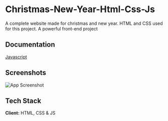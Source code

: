 # Christmas-New-Year-Html-Css-Js
A complete website made for christmas and new year. HTML and CSS used for this project. A powerful front-end project

## Documentation

[Javascript](https://developer.mozilla.org/fr/docs/Web/JavaScript)


## Screenshots

![App Screenshot](https://github.com/jkm243/dashboard-product-php/blob/master/img/Video_220226045316.gif)


## Tech Stack

**Client:** HTML, CSS & JS
